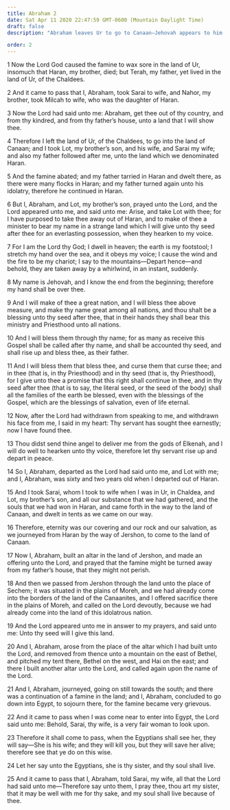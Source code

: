 ```yaml
---
title: Abraham 2
date: Sat Apr 11 2020 22:47:59 GMT-0600 (Mountain Daylight Time)
draft: false
description: "Abraham leaves Ur to go to Canaan—Jehovah appears to him at Haran—All gospel blessings are promised to his seed and through his seed to all—He goes to Canaan and on to Egypt."

order: 2
---
```

    
1 Now the Lord God caused the famine to wax sore in the land of Ur, insomuch that Haran, my brother, died; but Terah, my father, yet lived in the land of Ur, of the Chaldees.

2 And it came to pass that I, Abraham, took Sarai to wife, and Nahor, my brother, took Milcah to wife, who was the daughter of Haran.

3 Now the Lord had said unto me: Abraham, get thee out of thy country, and from thy kindred, and from thy father’s house, unto a land that I will show thee.

4 Therefore I left the land of Ur, of the Chaldees, to go into the land of Canaan; and I took Lot, my brother’s son, and his wife, and Sarai my wife; and also my father followed after me, unto the land which we denominated Haran.

5 And the famine abated; and my father tarried in Haran and dwelt there, as there were many flocks in Haran; and my father turned again unto his idolatry, therefore he continued in Haran.

6 But I, Abraham, and Lot, my brother’s son, prayed unto the Lord, and the Lord appeared unto me, and said unto me: Arise, and take Lot with thee; for I have purposed to take thee away out of Haran, and to make of thee a minister to bear my name in a strange land which I will give unto thy seed after thee for an everlasting possession, when they hearken to my voice.

7 For I am the Lord thy God; I dwell in heaven; the earth is my footstool; I stretch my hand over the sea, and it obeys my voice; I cause the wind and the fire to be my chariot; I say to the mountains—Depart hence—and behold, they are taken away by a whirlwind, in an instant, suddenly.

8 My name is Jehovah, and I know the end from the beginning; therefore my hand shall be over thee.

9 And I will make of thee a great nation, and I will bless thee above measure, and make thy name great among all nations, and thou shalt be a blessing unto thy seed after thee, that in their hands they shall bear this ministry and Priesthood unto all nations.

10 And I will bless them through thy name; for as many as receive this Gospel shall be called after thy name, and shall be accounted thy seed, and shall rise up and bless thee, as their father.

11 And I will bless them that bless thee, and curse them that curse thee; and in thee (that is, in thy Priesthood) and in thy seed (that is, thy Priesthood), for I give unto thee a promise that this right shall continue in thee, and in thy seed after thee (that is to say, the literal seed, or the seed of the body) shall all the families of the earth be blessed, even with the blessings of the Gospel, which are the blessings of salvation, even of life eternal.

12 Now, after the Lord had withdrawn from speaking to me, and withdrawn his face from me, I said in my heart: Thy servant has sought thee earnestly; now I have found thee.

13 Thou didst send thine angel to deliver me from the gods of Elkenah, and I will do well to hearken unto thy voice, therefore let thy servant rise up and depart in peace.

14 So I, Abraham, departed as the Lord had said unto me, and Lot with me; and I, Abraham, was sixty and two years old when I departed out of Haran.

15 And I took Sarai, whom I took to wife when I was in Ur, in Chaldea, and Lot, my brother’s son, and all our substance that we had gathered, and the souls that we had won in Haran, and came forth in the way to the land of Canaan, and dwelt in tents as we came on our way.

16 Therefore, eternity was our covering and our rock and our salvation, as we journeyed from Haran by the way of Jershon, to come to the land of Canaan.

17 Now I, Abraham, built an altar in the land of Jershon, and made an offering unto the Lord, and prayed that the famine might be turned away from my father’s house, that they might not perish.

18 And then we passed from Jershon through the land unto the place of Sechem; it was situated in the plains of Moreh, and we had already come into the borders of the land of the Canaanites, and I offered sacrifice there in the plains of Moreh, and called on the Lord devoutly, because we had already come into the land of this idolatrous nation.

19 And the Lord appeared unto me in answer to my prayers, and said unto me: Unto thy seed will I give this land.

20 And I, Abraham, arose from the place of the altar which I had built unto the Lord, and removed from thence unto a mountain on the east of Bethel, and pitched my tent there, Bethel on the west, and Hai on the east; and there I built another altar unto the Lord, and called again upon the name of the Lord.

21 And I, Abraham, journeyed, going on still towards the south; and there was a continuation of a famine in the land; and I, Abraham, concluded to go down into Egypt, to sojourn there, for the famine became very grievous.

22 And it came to pass when I was come near to enter into Egypt, the Lord said unto me: Behold, Sarai, thy wife, is a very fair woman to look upon.

23 Therefore it shall come to pass, when the Egyptians shall see her, they will say—She is his wife; and they will kill you, but they will save her alive; therefore see that ye do on this wise.

24 Let her say unto the Egyptians, she is thy sister, and thy soul shall live.

25 And it came to pass that I, Abraham, told Sarai, my wife, all that the Lord had said unto me—Therefore say unto them, I pray thee, thou art my sister, that it may be well with me for thy sake, and my soul shall live because of thee.
